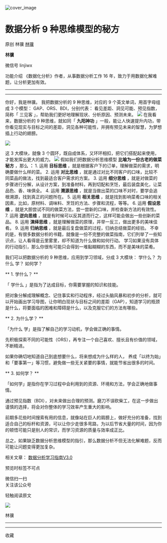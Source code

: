 ![cover_image](https://mmbiz.qpic.cn/mmbiz_jpg/giaycic3UNwo1ibghaTTEt1KZKJvzuMpnn6jVxJ2qKG7fia02csdJWG15dJfARHhETgbQ0CZr1NUibTdHwJe1wkRF1Q/0?wx_fmt=jpeg)

#  数据分析 9 种思维模型的秘方

原创  林骥  [ 林骥 ](javascript:void\(0\);)

**林骥**

微信号  linjiwx

功能介绍  《数据化分析》作者，从事数据分析工作 16 年，致力于用数据化解难题，让分析更加有效。

__ __

__ _ _ _ _

你好，我是林骥。  我把数据分析的 9 种思维，对应的 9 个英文单词，用首字母组成 3 个模型：  GAP、ORS、BDI，分别代表：
看见差距、洞见可能、预见指数，简称「  三见客  」，帮助我们更好地理解现状、分析原因、预测未来。
![](https://mmbiz.qpic.cn/mmbiz_png/giaycic3UNwo1ibghaTTEt1KZKJvzuMpnn6ZsicsLtE0Iiagj7UkKg0NIib3iaofxH0tWbUicALXHqiafAjTgdx5Omu0Tjg/640?wx_fmt=png)
在我看  来，数据分析的 9 种思维，就如同「 **九阳神功**
」一般，能让人快速提升内功，带你看见现实与目标之间的差距，洞见各种可能性，并拥有预见未来的智慧，为梦想插上行动的翅膀。

![](https://mmbiz.qpic.cn/mmbiz_png/giaycic3UNwo2ATIhKPzggF1bpwvCCzEaTRuqgud2pibaI7025dqicRk2MichcjxbJyrHwvyooRWiaQBgCE8UACduRDA/640?wx_fmt=png)

这 3 大模块，就像 3 个圆环，既自成体系，又环环相扣，把它们搭配起来使用，才能发挥出更大的威力。
![](https://mmbiz.qpic.cn/mmbiz_jpg/giaycic3UNwo1ibghaTTEt1KZKJvzuMpnn6hgB3ZnTg0mLbNfdfH5UatxvEFkdCxRNssbUVXC90nuC6A0x9NDEvKQ/640?wx_fmt=jpeg)
假如我们把数据分析思维模型 **比喻为一份古老的做菜秘方** ，那么 **：** 1\. 运用 **目标思维**
，就是根据客户下的订单，理解做菜的需求，明确要做什么样的菜。  2\. 运用 **对比思维**
，就是通过对比不同客户的口味，比较不同菜品的做法，找到最适合客户需求的方案。  3\. 运用 **细分思维**
，就是对做菜的步骤进行分解，从设计方案，到准备材料，再到切配和烹饪，最后装盘美化，让菜品色、香、味俱全。  4\. 运用 **溯源思维**
，就是当做出菜的口味不对时，要学会追根溯源，找到真正的问题所在。  5\. 运用 **相关思维**
，就是找到影响菜肴口味的相关因素，比如，原材料、调味料、烹饪的方法、步骤和流程，等等。  6\. 运用 **假设思维**
，就是大胆尝试不同的做菜方法，尝一尝新的口味，并检查新方法的有效性。  7\. 运用 **逆向思维**
，就是有时候可以反其道而行之，这样可能会做出一些创新的菜品。  8\. 运用 **演绎思维** ，就是理解做菜的原理，并举一反三，做出更多的美味佳肴。
9\. 运用 **归纳思维** ，就是最后复盘做菜的过程，归纳总结做菜的经验。
不幸的是，有很多数据分析的书籍，就像是一份不完整的做菜指南，它们列举了一些知识点，让人看得是云里雾里，却不知道为什么做和如何行动。
学习如果没有具体的行动指引，那么你很有可能只会得到一堆黏糊糊的东西，而不是美味的菜肴。

我们可以把数据分析的 9 种思维，应用到学习领域，分成 3 大模块：  学什么？  为什么  学？  如何学？

** 1\.  学什么？  **  

「  学什么  」是指为了达成目标，你需要掌握的知识和技能。

把对象分解成理解概念、记住事实和行动程序，经过头脑风暴和初步的分析，就可以开始画出学习导图，让你明白现状与目标之间的差距（GAP），知道学习的瓶颈是什么，将要面临的困难和障碍是什么，以及克服它们的方法有哪些。

** 2\. 为什么学？  **  

「为什么  学」是指了解自己的学习动机，学会做正确的事情。

先积极探索不同的可能性（ORS），再专注一个自己喜欢、擅长且有价值的领域，不断精进。

如果你确切地知道自己到底想要什么，将来想成为什么样的人，  养成「以终为始」和「要事第一」等习惯，避免做一些无关紧要的事情，就能节省出很多的时间。

** 3\. 如何学？  **  

「如何学」是指你在学习过程中会利用到的资源、环境和方法，学会正确地做事情。

通过预见指数（BDI），对未来做出合理的预测。磨刀不误砍柴工，在这一步做出谨慎的选择，将会对你整体的学习效率产生重大的影响。

前期多花些时间搜索有用的信息，就像站在巨人的肩膀上，做好充分的准备，找到适合自己的标杆和资源，可以让你少走很多弯路，为以后节省大量的时间，因为你的顿悟可能只是别人的常识，而学习资源的质量与效率成正比。

总之，如果缺乏数据分析思维模型的指引，那么数据分析不但无法化解难题，反而可能让问题变得更加复杂。

相关文章： [ 数据分析学习指南V3.0
](http://mp.weixin.qq.com/s?__biz=MzA4ODE2OTIxMw==&mid=2653480464&idx=1&sn=705acda96cbfe2e2b1be5972457ef251&chksm=8bf20982bc8580943fad25a83a462188c8d6e8258b544557b377d4d8ca4c7d78de4120e5c5a0&scene=21#wechat_redirect)

预览时标签不可点

微信扫一扫  
关注该公众号



轻触阅读原文

![](http://mmbiz.qpic.cn/mmbiz_png/giaycic3UNwo3rBmMJ1emiaHxRCj3Om1wuZZCsgHvFSR3sVQrPsicIlRiaGUicJD8KCZibrmu0FzGBc6aBzfBz3HLIeDA/0?wx_fmt=png)

林骥







****



****



  收藏

